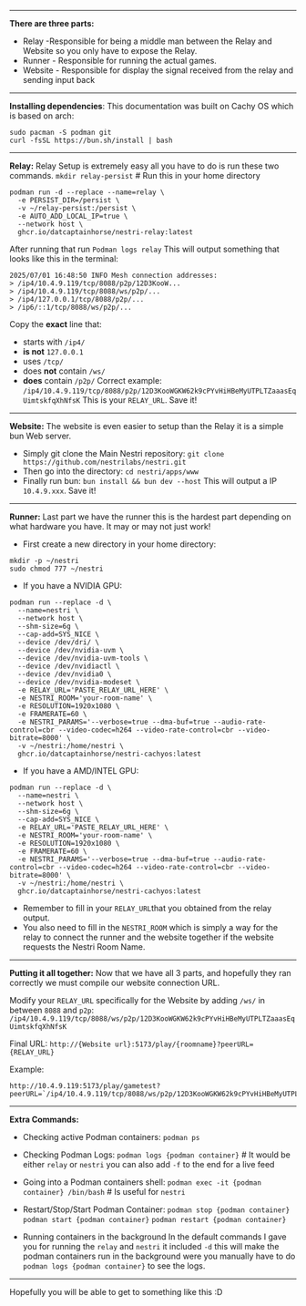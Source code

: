 ****
**There are three parts:**
* Relay -Responsible for being a middle man between the Relay and Website so you only have to expose the Relay.
* Runner - Responsible for running the actual games.
* Website - Responsible for display the signal received from the relay and sending input back
****
**Installing dependencies**:
This documentation was built on Cachy OS which is based on arch:
```
sudo pacman -S podman git
curl -fsSL https://bun.sh/install | bash
```
****
**Relay:** 
Relay Setup is extremely easy all you have to do is run these two commands.
`mkdir relay-persist`  # Run this in your home directory 
```
podman run -d --replace --name=relay \
  -e PERSIST_DIR=/persist \
  -v ~/relay-persist:/persist \
  -e AUTO_ADD_LOCAL_IP=true \
  --network host \
  ghcr.io/datcaptainhorse/nestri-relay:latest
```
After running that run `Podman logs relay`
This will output something that looks like this in the terminal: 
```
2025/07/01 16:48:50 INFO Mesh connection addresses:
> /ip4/10.4.9.119/tcp/8088/p2p/12D3KooW...
> /ip4/10.4.9.119/tcp/8088/ws/p2p/...
> /ip4/127.0.0.1/tcp/8088/p2p/...
> /ip6/::1/tcp/8088/ws/p2p/...
```
Copy the **exact** line that:
- starts with `/ip4/`
- **is not** `127.0.0.1`
- uses `/tcp/`
- does **not** contain `/ws/`
- **does** contain `/p2p/`
Correct example:
`/ip4/10.4.9.119/tcp/8088/p2p/12D3KooWGKW62k9cPYvHiHBeMyUTPLTZaaasEqUimtskfqXhNfsK`
This is your `RELAY_URL`. Save it!
****
**Website:**
The website is even easier to setup than the Relay it is a simple bun Web server.
-  Simply git clone the Main Nestri repository: 
   `git clone https://github.com/nestrilabs/nestri.git`
- Then go into the directory:
  `cd nestri/apps/www`
- Finally run bun:
  `bun install && bun dev --host`
This will output a IP `10.4.9.xxx`. Save it!
****
**Runner:**
Last part we have the runner this is the hardest part depending on what hardware you have. It may or may not just work!

- First create a new directory in your home directory: 
```
mkdir -p ~/nestri
sudo chmod 777 ~/nestri
```
- If you have a NVIDIA GPU:
```
podman run --replace -d \
  --name=nestri \
  --network host \
  --shm-size=6g \
  --cap-add=SYS_NICE \
  --device /dev/dri/ \
  --device /dev/nvidia-uvm \
  --device /dev/nvidia-uvm-tools \
  --device /dev/nvidiactl \
  --device /dev/nvidia0 \
  --device /dev/nvidia-modeset \
  -e RELAY_URL='PASTE_RELAY_URL_HERE' \
  -e NESTRI_ROOM='your-room-name' \
  -e RESOLUTION=1920x1080 \
  -e FRAMERATE=60 \
  -e NESTRI_PARAMS='--verbose=true --dma-buf=true --audio-rate-control=cbr --video-codec=h264 --video-rate-control=cbr --video-bitrate=8000' \
  -v ~/nestri:/home/nestri \
  ghcr.io/datcaptainhorse/nestri-cachyos:latest
```
- If you have a AMD/INTEL GPU:
```
podman run --replace -d \
  --name=nestri \
  --network host \
  --shm-size=6g \
  --cap-add=SYS_NICE \
  -e RELAY_URL='PASTE_RELAY_URL_HERE' \
  -e NESTRI_ROOM='your-room-name' \
  -e RESOLUTION=1920x1080 \ 
  -e FRAMERATE=60 \
  -e NESTRI_PARAMS='--verbose=true --dma-buf=true --audio-rate-control=cbr --video-codec=h264 --video-rate-control=cbr --video-bitrate=8000' \
  -v ~/nestri:/home/nestri \
  ghcr.io/datcaptainhorse/nestri-cachyos:latest
```
- Remember to fill in your `RELAY_URL`that you obtained from the relay output.
- You also need to fill in the `NESTRI_ROOM` which is simply a way for the relay to connect the runner and the website together if the website requests the Nestri Room Name.
****
**Putting it all together:**
Now that we have all 3 parts, and hopefully they ran correctly we must compile our website connection URL. 

Modify your `RELAY_URL` specifically for the Website by adding `/ws/` in between `8088` and `p2p`:
 `/ip4/10.4.9.119/tcp/8088/ws/p2p/12D3KooWGKW62k9cPYvHiHBeMyUTPLTZaaasEqUimtskfqXhNfsK`

Final URL:
`http://{Website url}:5173/play/{roomname}?peerURL={RELAY_URL}`

Example: 
```
http://10.4.9.119:5173/play/gametest?peerURL=`/ip4/10.4.9.119/tcp/8088/ws/p2p/12D3KooWGKW62k9cPYvHiHBeMyUTPLTZaaasEqUimtskfqXhNfsK
```
****
**Extra Commands:**

- Checking active Podman containers:
  `podman ps`

- Checking Podman Logs:
  `podman logs {podman container}` # It would be either `relay` or `nestri` you can also add `-f` to the end for a live feed

- Going into a Podman containers shell:
  `podman exec -it {podman container} /bin/bash` # Is useful for `nestri`

- Restart/Stop/Start Podman Container:
  `podman stop {podman container}`
  `podman start {podman container}`
  `podman restart {podman container}`
- Running containers in the background
  In the default commands I gave you for running the `relay` and `nestri` it included `-d` this will make the podman containers run in the background were you manually have to do `podman logs {podman container}` to see the logs.
****
Hopefully you will be able to get to something like this :D
